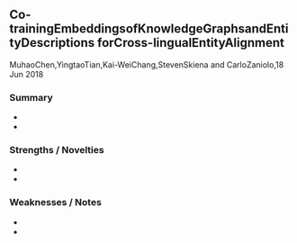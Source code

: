 ## Co-trainingEmbeddingsofKnowledgeGraphsandEntityDescriptions forCross-lingualEntityAlignment<br>
MuhaoChen,YingtaoTian,Kai-WeiChang,StevenSkiena and CarloZaniolo,18 Jun 2018<br>
### Summary<br>
* 
* 
### Strengths / Novelties
* 
* 
### Weaknesses / Notes
* 
* 
